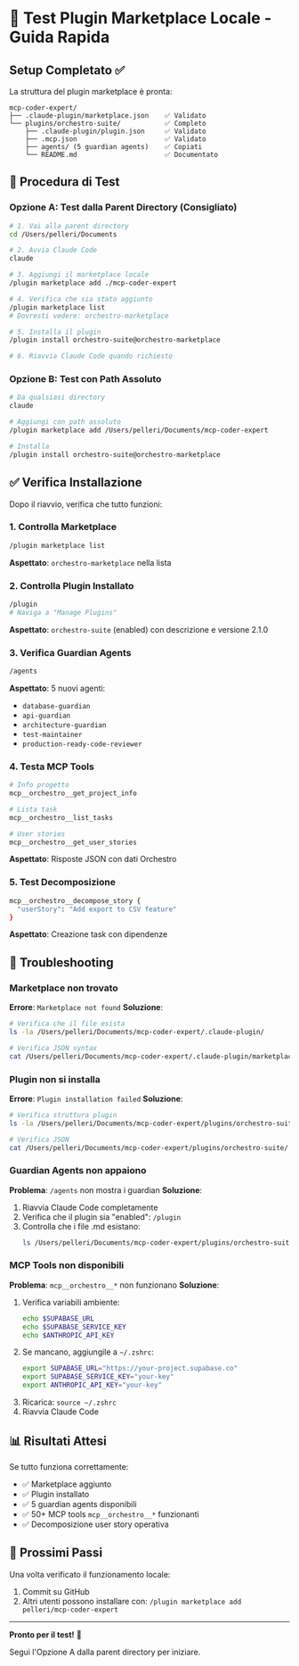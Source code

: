 # 🧪 Test Plugin Marketplace Locale - Guida Rapida

## Setup Completato ✅

La struttura del plugin marketplace è pronta:
```
mcp-coder-expert/
├── .claude-plugin/marketplace.json    ✅ Validato
└── plugins/orchestro-suite/           ✅ Completo
    ├── .claude-plugin/plugin.json     ✅ Validato
    ├── .mcp.json                      ✅ Validato
    ├── agents/ (5 guardian agents)    ✅ Copiati
    └── README.md                      ✅ Documentato
```

## 🚀 Procedura di Test

### Opzione A: Test dalla Parent Directory (Consigliato)

```bash
# 1. Vai alla parent directory
cd /Users/pelleri/Documents

# 2. Avvia Claude Code
claude

# 3. Aggiungi il marketplace locale
/plugin marketplace add ./mcp-coder-expert

# 4. Verifica che sia stato aggiunto
/plugin marketplace list
# Dovresti vedere: orchestro-marketplace

# 5. Installa il plugin
/plugin install orchestro-suite@orchestro-marketplace

# 6. Riavvia Claude Code quando richiesto
```

### Opzione B: Test con Path Assoluto

```bash
# Da qualsiasi directory
claude

# Aggiungi con path assoluto
/plugin marketplace add /Users/pelleri/Documents/mcp-coder-expert

# Installa
/plugin install orchestro-suite@orchestro-marketplace
```

## ✅ Verifica Installazione

Dopo il riavvio, verifica che tutto funzioni:

### 1. Controlla Marketplace
```bash
/plugin marketplace list
```
**Aspettato**: `orchestro-marketplace` nella lista

### 2. Controlla Plugin Installato
```bash
/plugin
# Naviga a "Manage Plugins"
```
**Aspettato**: `orchestro-suite` (enabled) con descrizione e versione 2.1.0

### 3. Verifica Guardian Agents
```bash
/agents
```
**Aspettato**: 5 nuovi agenti:
- `database-guardian`
- `api-guardian`
- `architecture-guardian`
- `test-maintainer`
- `production-ready-code-reviewer`

### 4. Testa MCP Tools
```bash
# Info progetto
mcp__orchestro__get_project_info

# Lista task
mcp__orchestro__list_tasks

# User stories
mcp__orchestro__get_user_stories
```
**Aspettato**: Risposte JSON con dati Orchestro

### 5. Test Decomposizione
```bash
mcp__orchestro__decompose_story {
  "userStory": "Add export to CSV feature"
}
```
**Aspettato**: Creazione task con dipendenze

## 🐛 Troubleshooting

### Marketplace non trovato
**Errore**: `Marketplace not found`
**Soluzione**:
```bash
# Verifica che il file esista
ls -la /Users/pelleri/Documents/mcp-coder-expert/.claude-plugin/

# Verifica JSON syntax
cat /Users/pelleri/Documents/mcp-coder-expert/.claude-plugin/marketplace.json
```

### Plugin non si installa
**Errore**: `Plugin installation failed`
**Soluzione**:
```bash
# Verifica struttura plugin
ls -la /Users/pelleri/Documents/mcp-coder-expert/plugins/orchestro-suite/

# Verifica JSON
cat /Users/pelleri/Documents/mcp-coder-expert/plugins/orchestro-suite/.claude-plugin/plugin.json
```

### Guardian Agents non appaiono
**Problema**: `/agents` non mostra i guardian
**Soluzione**:
1. Riavvia Claude Code completamente
2. Verifica che il plugin sia "enabled": `/plugin`
3. Controlla che i file .md esistano:
   ```bash
   ls /Users/pelleri/Documents/mcp-coder-expert/plugins/orchestro-suite/agents/
   ```

### MCP Tools non disponibili
**Problema**: `mcp__orchestro__*` non funzionano
**Soluzione**:
1. Verifica variabili ambiente:
   ```bash
   echo $SUPABASE_URL
   echo $SUPABASE_SERVICE_KEY
   echo $ANTHROPIC_API_KEY
   ```
2. Se mancano, aggiungile a `~/.zshrc`:
   ```bash
   export SUPABASE_URL="https://your-project.supabase.co"
   export SUPABASE_SERVICE_KEY="your-key"
   export ANTHROPIC_API_KEY="your-key"
   ```
3. Ricarica: `source ~/.zshrc`
4. Riavvia Claude Code

## 📊 Risultati Attesi

Se tutto funziona correttamente:
- ✅ Marketplace aggiunto
- ✅ Plugin installato
- ✅ 5 guardian agents disponibili
- ✅ 50+ MCP tools `mcp__orchestro__*` funzionanti
- ✅ Decomposizione user story operativa

## 🎉 Prossimi Passi

Una volta verificato il funzionamento locale:
1. Commit su GitHub
2. Altri utenti possono installare con: `/plugin marketplace add pelleri/mcp-coder-expert`

---

**Pronto per il test!** 🚀

Segui l'Opzione A dalla parent directory per iniziare.
